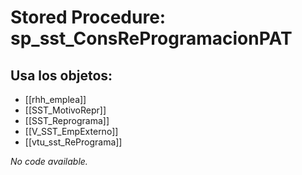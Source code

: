 # Stored Procedure: sp_sst_ConsReProgramacionPAT

## Usa los objetos:
- [[rhh_emplea]]
- [[SST_MotivoRepr]]
- [[SST_Reprograma]]
- [[V_SST_EmpExterno]]
- [[vtu_sst_RePrograma]]

*No code available.*

